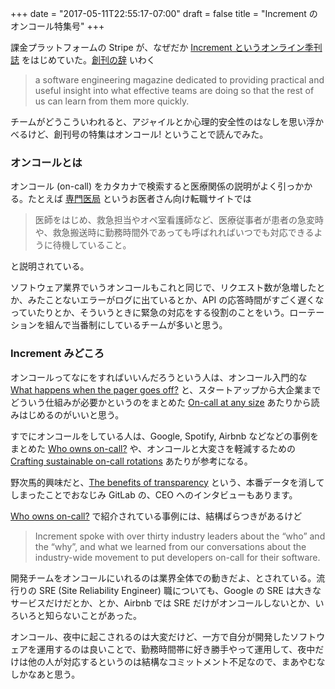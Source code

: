 +++
date = "2017-05-11T22:55:17-07:00"
draft = false
title = "Increment のオンコール特集号"
+++

課金プラットフォームの Stripe が、なぜだか [Increment というオンライン季刊誌](https://increment.com/) をはじめていた。[創刊の辞](https://stripe.com/blog/increment) いわく

> a software engineering magazine dedicated to providing practical and useful insight into what effective teams are doing so that the rest of us can learn from them more quickly.

チームがどうこういわれると、アジャイルとか心理的安全性のはなしを思い浮かべるけど、創刊号の特集はオンコール! ということで読んでみた。

### オンコールとは

オンコール (on-call) をカタカナで検索すると医療関係の説明がよく引っかかる。たとえば [専門医局](https://www.senmon-i.net/yougo/detail_14.html) というお医者さん向け転職サイトでは

> 医師をはじめ、救急担当やオペ室看護師など、医療従事者が患者の急変時や、救急搬送時に勤務時間外であっても呼ばれればいつでも対応できるように待機していること。

と説明されている。

ソフトウェア業界でいうオンコールもこれと同じで、リクエスト数が急増したとか、みたことないエラーがログに出ているとか、API の応答時間がすごく遅くなっていたりとか、そういうときに緊急の対応をする役割のことをいう。ローテーションを組んで当番制にしているチームが多いと思う。

### Increment みどころ

オンコールってなにをすればいいんだろうという人は、オンコール入門的な [What happens when the pager goes off?](https://increment.com/on-call/when-the-pager-goes-off/) と、スタートアップから大企業までどういう仕組みが必要かというのをまとめた [On-call at any size](https://increment.com/on-call/on-call-at-any-size/) あたりから読みはじめるのがいいと思う。

すでにオンコールをしている人は、Google, Spotify, Airbnb などなどの事例をまとめた [Who owns on-call?](https://increment.com/on-call/who-owns-on-call/) や、オンコールと大変さを軽減するための [Crafting sustainable on-call rotations](https://increment.com/on-call/crafting-sustainable-on-call-rotations/) あたりが参考になる。

野次馬的興味だと、[The benefits of transparency](https://increment.com/on-call/the-benefits-of-transparency/) という、本番データを消してしまったことでおなじみ GitLab の、CEO へのインタビューもあります。

[Who owns on-call?](https://increment.com/on-call/who-owns-on-call/) で紹介されている事例には、結構ばらつきがあるけど

> Increment spoke with over thirty industry leaders about the “who” and the “why”, and what we learned from our conversations about the industry-wide movement to put developers on-call for their software.

開発チームをオンコールにいれるのは業界全体での動きだよ、とされている。流行りの SRE (Site Reliability Engineer) 職についても、Google の SRE は大きなサービスだけだとか、とか、Airbnb では SRE だけがオンコールしないとか、いろいろと知らないことがあった。

オンコール、夜中に起こされるのは大変だけど、一方で自分が開発したソフトウェアを運用するのは良いことで、勤務時間帯に好き勝手やって運用して、夜中だけは他の人が対応するというのは結構なコミットメント不足なので、まあやむなしかなあと思う。
